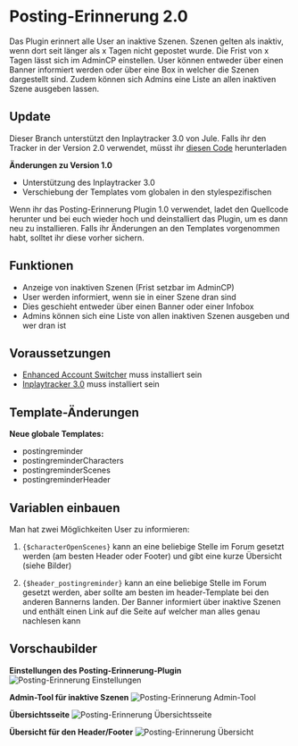 # Posting-Erinnerung 2.0
Das Plugin erinnert alle User an inaktive Szenen. Szenen gelten als inaktiv, wenn dort seit länger als x Tagen nicht gepostet wurde. Die Frist von x Tagen lässt sich im AdminCP einstellen. User können entweder über einen Banner informiert werden oder über eine Box in welcher die Szenen dargestellt sind.
Zudem können sich Admins eine Liste an allen inaktiven Szene ausgeben lassen.

## Update
Dieser Branch unterstützt den Inplaytracker 3.0 von Jule. Falls ihr den Tracker in der Version 2.0 verwendet, müsst ihr [diesen Code](https://github.com/aheartforspinach/Posting-Erinnerung/tree/version1) herunterladen

__Änderungen zu Version 1.0__
* Unterstützung des Inplaytracker 3.0
* Verschiebung der Templates vom globalen in den stylespezifischen

Wenn ihr das Posting-Erinnerung Plugin 1.0 verwendet, ladet den Quellcode herunter und bei euch wieder hoch und deinstalliert das Plugin, um es dann neu zu installieren. Falls ihr Änderungen an den Templates vorgenommen habt, solltet ihr diese vorher sichern.

## Funktionen
* Anzeige von inaktiven Szenen (Frist setzbar im AdminCP)
* User werden informiert, wenn sie in einer Szene dran sind
* Dies geschieht entweder über einen Banner oder einer Infobox
* Admins können sich eine Liste von allen inaktiven Szenen ausgeben und wer dran ist

## Voraussetzungen
* [Enhanced Account Switcher](http://doylecc.altervista.org/bb/downloads.php?dlid=26&cat=2) muss installiert sein 
* [Inplaytracker 3.0](https://github.com/ItsSparksFly/mybb-inplaytracker/) muss installiert sein

## Template-Änderungen
__Neue globale Templates:__
* postingreminder
* postingreminderCharacters
* postingreminderScenes
* postingreminderHeader

## Variablen einbauen
Man hat zwei Möglichkeiten User zu informieren:

1. `{$characterOpenScenes}` kann an eine beliebige Stelle im Forum gesetzt werden (am besten Header oder Footer) und gibt eine kurze Übersicht (siehe Bilder)

2. `{$header_postingreminder}` kann an eine beliebige Stelle im Forum gesetzt werden, aber sollte am besten im header-Template bei den anderen Bannerns landen. Der Banner informiert über inaktive Szenen und enthält einen Link auf die Seite auf welcher man alles genau nachlesen kann

## Vorschaubilder
__Einstellungen des Posting-Erinnerung-Plugin__
![Posting-Erinnerung Einstellungen](https://aheartforspinach.de/upload/plugins/postingreminder_settings.png)

__Admin-Tool für inaktive Szenen__
![Posting-Erinnerung Admin-Tool](https://aheartforspinach.de/upload/plugins/postingreminder_admin.png)

__Übersichtsseite__
![Posting-Erinnerung Übersichtsseite](https://aheartforspinach.de/upload/plugins/postingreminder_page.png)

__Übersicht für den Header/Footer__
![Posting-Erinnerung Übersicht](https://aheartforspinach.de/upload/plugins/postingreminder_overview.png)
